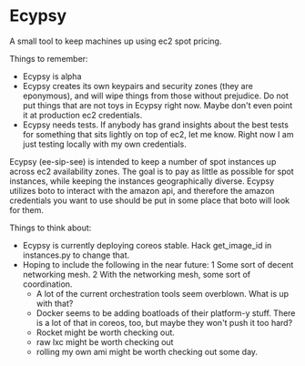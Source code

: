 Ecypsy
========
A small tool to keep machines up using ec2 spot pricing.

Things to remember:
* Ecypsy is alpha
* Ecypsy creates its own keypairs and security zones (they are eponymous), and will wipe things from those without prejudice. Do not put things that are not toys in Ecypsy right now. Maybe don't even point it at production ec2 credentials.
* Ecypsy needs tests. If anybody has grand insights about the best tests for something that sits lightly on top of ec2, let me know. Right now I am just testing locally with my own credentials.


Ecypsy (ee-sip-see) is intended to keep a number of spot instances up across ec2 availability zones.
The goal is to pay as little as possible for spot instances, while keeping the instances geographically diverse.
Ecypsy utilizes boto to interact with the amazon api, and therefore the amazon credentials you want to use should be put in some place that boto will look for them.

Things to think about:
* Ecypsy is currently deploying coreos stable. Hack get_image_id in instances.py to change that.
* Hoping to include the following in the near future:
  1 Some sort of decent networking mesh.
  2 With the networking mesh, some sort of coordination.
    * A lot of the current orchestration tools seem overblown. What is up with that?
    * Docker seems to be adding boatloads of their platform-y stuff. There is a lot of that in coreos, too, but maybe they won't push it too hard?
    * Rocket might be worth checking out.
    * raw lxc might be worth checking out
    * rolling my own ami might be worth checking out some day.
